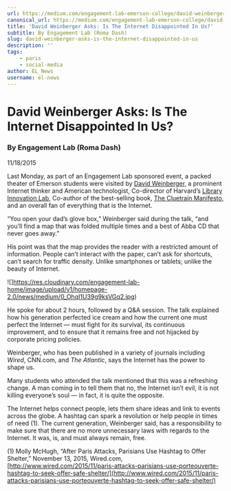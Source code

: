```yaml
---
url: https://medium.com/engagement-lab-emerson-college/david-weinberger-asks-is-the-internet-disappointed-in-us-5bfbcefcb4e7
canonical_url: https://medium.com/engagement-lab-emerson-college/david-weinberger-asks-is-the-internet-disappointed-in-us-5bfbcefcb4e7
title: 'David Weinberger Asks: Is The Internet Disappointed In Us?'
subtitle: By Engagement Lab (Roma Dash)
slug: david-weinberger-asks-is-the-internet-disappointed-in-us
description: ''
tags:
    - paris
    - social-media
author: EL_News
username: el-news
---
```


# David Weinberger Asks: Is The Internet Disappointed In Us?

### By Engagement Lab (**Roma Dash)**

11/18/2015

Last Monday, as part of an Engagement Lab sponsored event, a packed theater of Emerson students were visited by [David Weinberger,](http://weinberger.org/) a prominent Internet thinker and American technologist, Co-director of Harvard’s [Library Innovation Lab](http://librarylab.law.harvard.edu/), Co-author of the best-selling book, [The Cluetrain Manifesto](http://www.cluetrain.com/), and an overall fan of everything that is the Internet.

“You open your dad’s glove box,” Weinberger said during the talk, “and you’ll find a map that was folded multiple times and a best of Abba CD that never goes away.”

His point was that the map provides the reader with a restricted amount of information. People can’t interact with the paper, can’t ask for shortcuts, can’t search for traffic density. Unlike smartphones or tablets; unlike the beauty of Internet.

![]https://res.cloudinary.com/engagement-lab-home/image/upload/v1/homepage-2.0/news/medium/0_OhqI1U39g9ksVGq2.jpg)

He spoke for about 2 hours, followed by a Q&A session. The talk explained how his generation perfected ice cream and how the current one must perfect the Internet — must fight for its survival, its continuous improvement, and to ensure that it remains free and not hijacked by corporate pricing policies.

Weinberger, who has been published in a variety of journals including _Wired_, CNN.com, and _The Atlantic_, says the Internet has the power to shape us.

Many students who attended the talk mentioned that this was a refreshing change. A man coming in to tell them that no, the Internet isn’t evil, it is not killing everyone’s soul — in fact, it is quite the opposite.

The Internet helps connect people, lets them share ideas and link to events across the globe. A hashtag can spark a revolution or help people in times of need (1). The current generation, Weinberger said, has a responsibility to make sure that there are no more unnecessary laws with regards to the Internet. It was, is, and must always remain, free.

(1) Molly McHugh, “After Paris Attacks, Parisians Use Hashtag to Offer Shelter,” November 13, 2015, Wired.com, [http://www.wired.com/2015/11/paris-attacks-parisians-use-porteouverte-hashtag-to-seek-offer-safe-shelter/](http://www.wired.com/2015/11/paris-attacks-parisians-use-porteouverte-hashtag-to-seek-offer-safe-shelter/)
